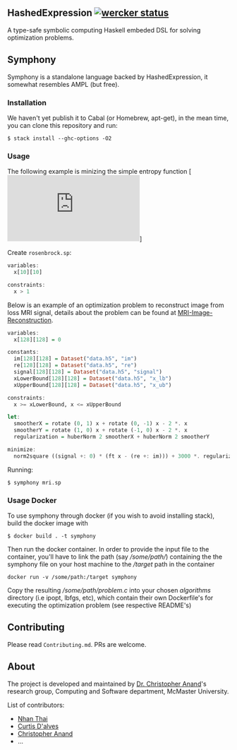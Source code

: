 ## HashedExpression [![wercker status](https://app.wercker.com/status/fce29884fa47e4258f62240000f1e368/s/master "wercker status")](https://app.wercker.com/project/byKey/fce29884fa47e4258f62240000f1e368)

A type-safe symbolic computing Haskell embeded DSL for solving optimization problems.

## Symphony

Symphony is a standalone language backed by HashedExpression, it somewhat resembles AMPL (but free).
### Installation
We haven't yet publish it to Cabal (or Homebrew, apt-get), in the mean time, you can clone this repository and run:
```terminal
$ stack install --ghc-options -O2
```

### Usage
The following example is minizing the simple entropy function [![image](https://latex.codecogs.com/gif.latex?%5Cdpi%7B200%7D%20%5CLARGE%20f%28p%29%20%3D%20%5Csum_%7Bi%20%3D%201%7D%5En%20p_i%20%5Clog%28p_i%29)]

Create `rosenbrock.sp`: 
```haskell
variables:
  x[10][10]

constraints: 
  x > 1

```



Below is an example of an optimization problem to reconstruct image from loss MRI signal, details about the problem can be found at
[MRI-Image-Reconstruction](examples/MRI-Image-Reconstruction.pdf).

```haskell
variables:
  x[128][128] = 0

constants:
  im[128][128] = Dataset("data.h5", "im")
  re[128][128] = Dataset("data.h5", "re")
  signal[128][128] = Dataset("data.h5", "signal")
  xLowerBound[128][128] = Dataset("data.h5", "x_lb")
  xUpperBound[128][128] = Dataset("data.h5", "x_ub")

constraints:
  x >= xLowerBound, x <= xUpperBound

let:
  smootherX = rotate (0, 1) x + rotate (0, -1) x - 2 *. x
  smootherY = rotate (1, 0) x + rotate (-1, 0) x - 2 *. x
  regularization = huberNorm 2 smootherX + huberNorm 2 smootherY

minimize:
  norm2square ((signal +: 0) * (ft x - (re +: im))) + 3000 *. regularization
```
Running:

```terminal
$ symphony mri.sp
```

### Usage Docker
To use symphony through docker (if you wish to avoid installing stack), build the docker image with
```terminal
$ docker build . -t symphony
```
Then run the docker container. In order to provide the input file to the container, you'll have to link 
the path (say */some/path/*) containing the the symphony file on your host machine to the */target* path
in the container
```terminal
docker run -v /some/path:/target symphony
```
Copy the resulting */some/path/problem.c* into your chosen *algorithms* directory (i.e ipopt, lbfgs, etc),
which contain their own Dockerfile's for executing the optimization problem (see respective README's)

## Contributing
Please read `Contributing.md`. PRs are welcome.


## About
The project is developed and maintained by [Dr. Christopher Anand](https://github.com/christopheranand)'s research group, Computing and Software department, McMaster University.

List of contributors:
- [Nhan Thai](https://github.com/dandoh)
- [Curtis D'alves](https://github.com/dalvescb)
- [Christopher Anand](https://github.com/christopheranand)
- ...

